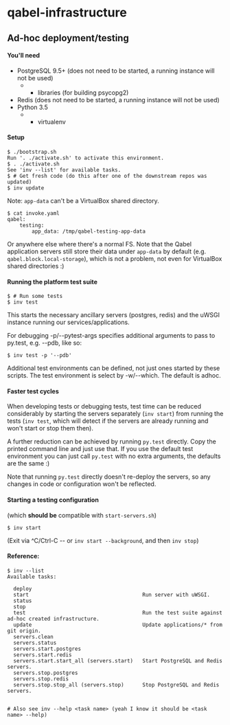 # qabel-infrastructure

## Ad-hoc deployment/testing

#### You'll need

* PostgreSQL 9.5+ (does not need to be started, a running instance will not be used)
  * + libraries (for building psycopg2)
* Redis (does not need to be started, a running instance will not be used)
* Python 3.5
  * + virtualenv

#### Setup

    $ ./bootstrap.sh
    Run '. ./activate.sh' to activate this environment.
    $ . ./activate.sh
    See 'inv --list' for available tasks.
    $ # Get fresh code (do this after one of the downstream repos was updated)
    $ inv update

Note: `app-data` can't be a VirtualBox shared directory.


    $ cat invoke.yaml
    qabel:
        testing:
            app_data: /tmp/qabel-testing-app-data

Or anywhere else where there's a normal FS. Note that the Qabel application servers
still store their data under `app-data` by default (e.g. `qabel.block.local-storage`),
which is not a problem, not even for VirtualBox shared directories :)

#### Running the platform test suite

    $ # Run some tests
    $ inv test

This starts the necessary ancillary servers (postgres, redis) and the uWSGI instance
running our services/applications.

For debugging -p/--pytest-args specifies additional arguments to pass to py.test,
e.g. --pdb, like so:

    $ inv test -p '--pdb'

Additional test environments can be defined, not just ones started by these scripts.
The test environment is select by -w/--which. The default is adhoc.

#### Faster test cycles

When developing tests or debugging tests, test time can be reduced considerably
by starting the servers separately (`inv start`) from running the tests (`inv test`,
which will detect if the servers are already running and won't start or stop them then).

A further reduction can be achieved by running `py.test` directly. Copy the printed command
line and just use that. If you use the default test environment you can just call `py.test`
with no extra arguments, the defaults are the same :)

Note that running `py.test` directly doesn't re-deploy the servers, so any changes in
code or configuration won't be reflected.

#### Starting a testing configuration

(which **should be** compatible with `start-servers.sh`)

    $ inv start

(Exit via ^C/Ctrl-C -- or `inv start --background`, and then `inv stop`)

#### Reference:

    $ inv --list
    Available tasks:

      deploy
      start                                     Run server with uWSGI.
      status
      stop
      test                                      Run the test suite against ad-hoc created infrastructure.
      update                                    Update applications/* from git origin.
      servers.clean
      servers.status
      servers.start.postgres
      servers.start.redis
      servers.start.start_all (servers.start)   Start PostgreSQL and Redis servers.
      servers.stop.postgres
      servers.stop.redis
      servers.stop.stop_all (servers.stop)      Stop PostgreSQL and Redis servers.


    # Also see inv --help <task name> (yeah I know it should be <task name> --help)

